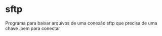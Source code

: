 # sftp
Programa para baixar arquivos de uma conexão sftp que precisa de uma chave .pem para conectar 
